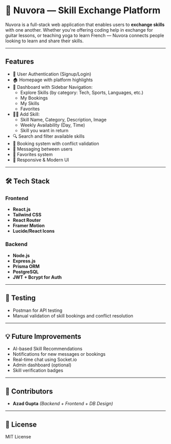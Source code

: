 # 🤝 Nuvora — Skill Exchange Platform

Nuvora is a full-stack web application that enables users to **exchange skills** with one another. Whether you're offering coding help in exchange for guitar lessons, or teaching yoga to learn French — Nuvora connects people looking to learn and share their skills.

---

##  Features

- 👤 User Authentication (Signup/Login)
- 🏠 Homepage with platform highlights
- 📂 Dashboard with Sidebar Navigation:
  - Explore Skills (by category: Tech, Sports, Languages, etc.)
  - My Bookings
  - My Skills
  - Favorites
- 🧑‍🏫 Add Skill:
  - Skill Name, Category, Description, Image
  - Weekly Availability (Day, Time)
  - Skill you want in return
- 🔍 Search and filter available skills
- 📅 Booking system with conflict validation
- 💬 Messaging between users
- 📌 Favorites system
- 🎨 Responsive & Modern UI

---

## 🛠 Tech Stack

### Frontend
- **React.js**
- **Tailwind CSS**
- **React Router**
- **Framer Motion**
- **Lucide/React Icons**

### Backend
- **Node.js**
- **Express.js**
- **Prisma ORM**
- **PostgreSQL**
- **JWT + Bcrypt for Auth**

---

## 🧪 Testing

- Postman for API testing
- Manual validation of skill bookings and conflict resolution

---

## 💡 Future Improvements

- AI-based Skill Recommendations
- Notifications for new messages or bookings
- Real-time chat using Socket.io
- Admin dashboard (optional)
- Skill verification badges

---

## 🤝 Contributors

- **Azad Gupta** *(Backend + Frontend + DB Design)*

---

## 📜 License

MIT License
